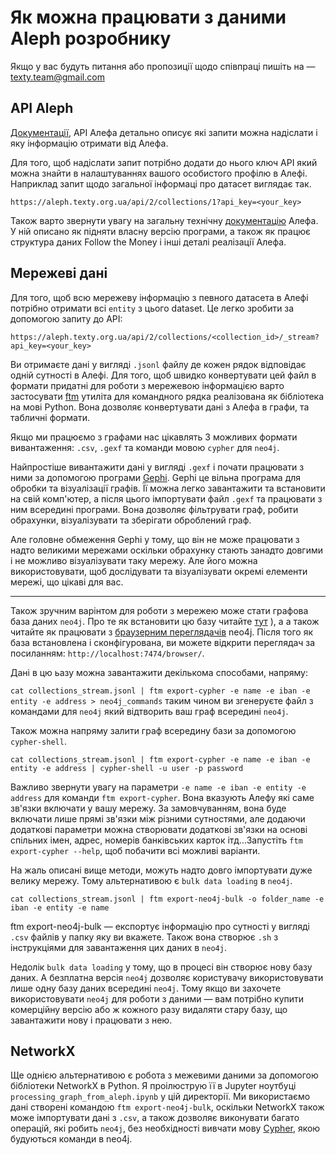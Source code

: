 # Як можна працювати з даними Aleph розробнику

Якщо у вас будуть питання або пропозиції щодо співпраці пишіть на — texty.team@gmail.com


## API Aleph 
[Документації](https://redocly.github.io/redoc/?url=https://aleph.occrp.org/api/openapi.json#section/General-Overview), API Алефа детально описує які запити можна надіслати і яку інформацію отримати від Алефа. 

Для того, щоб надіслати запит потрібно додати до нього ключ API який можна знайти в налаштуваннях вашого особистого профілю в Алефі. Наприклад запит щодо загальної інформаці про датасет виглядає так.

```
https://aleph.texty.org.ua/api/2/collections/1?api_key=<your_key>
```

Також варто звернути увагу на загальну технічну [документацію](https://docs.alephdata.org/developers/intro) Алефа. У ній описано як підняти власну версію програми, а також як працює структура даних Follow the Money і інші деталі реалізації Алефа. 

## Мережеві дані



Для того, щоб всю мережеву інформацію з певного датасета в Алефі потрібно отримати всі `entity` з цього dataset. Це легко зробити за допомогою запиту до API:
 ```
https://aleph.texty.org.ua/api/2/collections/<collection_id>/_stream?api_key=<your_key>
```

Ви отримаєте дані у вигляді `.jsonl` файлу де кожен рядок відповідає одній сутності в Алефі. Для того, щоб швидко конвертувати цей файл в формати придатні для роботи з мережевою інформацією варто застосувати [ftm](https://docs.alephdata.org/developers/followthemoney/ftm#cypher-commands-for-neo4j) утиліта для командного рядка реалізована як бібліотека на мові Python. Вона дозволяє конвертувати дані з Алефа в графи, та табличні формати.

Якщо ми працюємо з графами нас цікавлять 3 можливих формати вивантаження: `.csv`, `.gexf` та команди мовою `cypher` для `neo4j`.

Найпростіше вивантажити дані у вигляді `.gexf` і почати працювати з ними за допомогою програми [Gephi](https://gephi.org/). Gephi це вільна програма для обробки та 
візуалізації графів. Її можна легко завантажити та встановити на свій комп'ютер, а після цього імпортувати файл `.gexf` та працювати з ним всередині програми. Вона 
дозволяє фільтрувати граф, робити обрахунки, візуалізувати та зберігати оброблений граф. 

Але головне обмеження Gephi у тому, що він не може працювати з надто великими мережами оскільки обрахунку стають занадто довгими і не можливо візуалізувати таку мережу. Але його можна використовувати, щоб дослідувати та візуалізувати окремі елементи мережі, що цікаві для вас.


-------

Також зручним варінтом для роботи з мережею може стати графова база даних `neo4j`. Про те як встановити цю базу читайте [тут](https://www.digitalocean.com/community/tutorials/how-to-install-and-configure-neo4j-on-ubuntu-20-04)
), а а також читайте як працювати з [браузерним переглядачів](https://neo4j.com/docs/browser-manual/current/operations/dbms-connection/) neo4j. Після того як база встановлена і сконфігурована, ви можете відкрити переглядач за посиланням: `http://localhost:7474/browser/`.

Дані в цю ьазу можна завантажити декількома способами, напряму:

`cat collections_stream.jsonl | ftm export-cypher -e name -e iban -e entity -e address > neo4j_commands` таким чином ви згенеруєте файл з командами для `neo4j` який відтворить ваш граф всередині `neo4j`.
 
Також можна напряму залити граф всередину бази за допомогою `cypher-shell`. 

```
cat collections_stream.jsonl | ftm export-cypher -e name -e iban -e entity -e address | cypher-shell -u user -p password
```

Важливо звернути увагу на параметри `-e name -e iban -e entity -e address` для команди `ftm export-cypher`. Вона вказують Алефу які саме зв'язки включати у вашу мережу. За замовчуванням, вона буде включати лише прямі зв'язки між різними сутностями, але додаючи додаткові параметри можна створювати додаткові зв'язки на основі спільних імен, адрес, номерів банківських карток ітд...Запустіть `ftm export-cypher --help`, щоб побачити всі можливі варіанти. 

На жаль описані вище методи, можуть надто довго імпортувати дуже велику мережу. Тому альтернативою є `bulk data loading` в `neo4j`. 
 
```
cat collections_stream.jsonl | ftm export-neo4j-bulk -o folder_name -e iban -e entity -e name
```

ftm export-neo4j-bulk — експортує інформацію про сутності у вигляді `.csv` файлів у папку яку ви вкажете. Також вона створює `.sh` з інструкціями для завантаження цих даних в `neo4j`.

Недолік `bulk data loading`  у тому, що в процесі він створює нову базу даних. А безплатна версія `neo4j` дозволяє користувачу використовувати лише одну базу даних всередині `neo4j`. Тому якщо ви захочете використовувати `neo4j` для роботи з даними — вам потрібно купити комерційну версію або ж кожного разу видаляти стару базу, що завантажити нову і працювати з нею.



## NetworkX 

Ще однією альтернативою є робота з межевими даними за допомогою бібліотеки NetworkX в Python. Я проілюструю її в Jupyter ноутбуці `processing_graph_from_aleph.ipynb` у цій директорії. Ми використаємо дані створені командою `ftm export-neo4j-bulk`, оскільки NetworkX також може імпортувати дані з `.csv`, а також дозволяє виконувати багато операцій, які робить `neo4j`, без необхідності вивчати мову [Cypher](https://neo4j.com/docs/cypher-refcard/current/), якою будуються команди в neo4j.